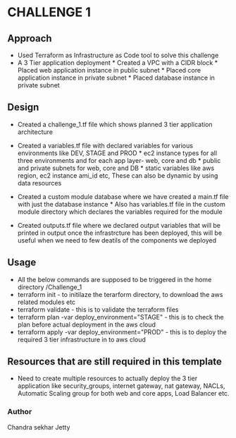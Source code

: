 # CHALLENGE 1

## Approach
 * Used Terraform as Infrastructure as Code tool to solve this challenge
 * A 3 Tier application deployment
        * Created a VPC with a CIDR block
        * Placed web application instance in public subnet
        * Placed core application instance in private subnet
        * Placed database instance in private subnet
 
## Design
 * Created a challenge_1.tf file which shows planned 3 tier application architecture
 * Created a variables.tf file with declared variables for various environments like DEV, STAGE and PROD
        * ec2 instance types for all three environments and for each app layer- web, core and db
        * public and private subnets for web, core and DB
        * static variables like aws region, ec2 instance ami_id etc, These can also be dynamic by using data resources
 * Created a custom module database where we have created a main.tf file with just the database instance
        * Also has variables.tf file in the custom module directory which declares the variables required for the module
       
 * Created outputs.tf file where we declared output variables that will be printed in output once the infrastrcture has been deployed, this will be useful when we need to few deatils of the components we deployed 

## Usage
 * All the below commands are supposed to be triggered in the home directory /Challenge_1
 * terraform init - to initilaze the terarform directory, to download the aws related modules etc
 * terraform validate  - this is to validate the terraform files
 * terraform plan -var deploy_environment="STAGE" - this is to check the plan before actual deployment in the aws cloud
 * terraform apply -var deploy_environment="PROD" - this is to deploy the required 3 tier infrastructure in to aws cloud
 

## Resources that are still required in this template 
 * Need to create multiple resources to actually deploy the 3 tier application like security_groups, internet gateway,
 nat gateway, NACLs, Automatic Scaling group for both web and core apps, Load Balancer etc.

### Author
Chandra sekhar Jetty
